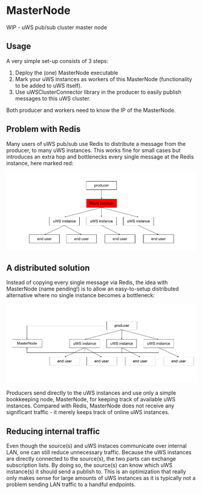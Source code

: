 # MasterNode
WIP - uWS pub/sub cluster master node

## Usage
A very simple set-up consists of 3 steps:

1. Deploy the (one) MasterNode executable
2. Mark your uWS instances as workers of this MasterNode (functionality to be added to uWS itself).
3. Use uWSClusterConnector library in the producer to easily publish messages to this uWS cluster.

Both producer and workers need to know the IP of the MasterNode.

## Problem with Redis
Many users of uWS pub/sub use Redis to distribute a message from the producer, to many uWS instances. This works fine for small cases but introduces an extra hop and bottlenecks every single message at the Redis instance, here marked red:

![](With%20Redis.png)

## A distributed solution
Instead of copying every single message via Redis, the idea with MasterNode (name pending!) is to allow an easy-to-setup distributed alternative where no single instance becomes a bottleneck:

![](Without%20Redis.png)

Producers send directly to the uWS instances and use only a simple bookkeeping node, MasterNode, for keeping track of available uWS instances. Compared with Redis, MasterNode does not receive any significant traffic - it merely keeps track of online uWS instances.

## Reducing internal traffic
Even though the source(s) and uWS instaces communicate over internal LAN, one can still reduce unnecessary traffic. Because the uWS instances are directly connected to the source(s), the two parts can exchange subscription lists. By doing so, the source(s) can know which uWS instance(s) it should send a publish to. This is an optimization that really only makes sense for large amounts of uWS instances as it is typically not a problem sending LAN traffic to a handful endpoints.
